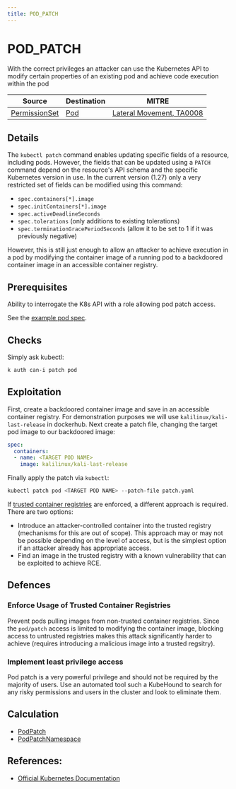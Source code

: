 ```yaml
---
title: POD_PATCH
---
```


<!--
id: POD_PATCH
name: "Patch running pod"
mitreAttackTechnique: N/A - N/A
mitreAttackTactic: TA0008 - Lateral Movement
-->

# POD_PATCH

With the correct privileges an attacker can use the Kubernetes API to modify certain properties of an existing pod and achieve code execution within the pod

| Source                                        | Destination               | MITRE                                                                |
| --------------------------------------------- | ------------------------- | -------------------------------------------------------------------- |
| [PermissionSet](../entities/permissionset.md) | [Pod](../entities/pod.md) | [Lateral Movement, TA0008](https://attack.mitre.org/tactics/TA0008/) |

## Details

The `kubectl patch` command enables updating specific fields of a resource, including pods. However, the fields that can be updated using a `PATCH` command depend on the resource's API schema and the specific Kubernetes version in use. In the current version (1.27) only a very restricted set of fields can be modified using this command:
+ `spec.containers[*].image`
+ `spec.initContainers[*].image`
+ `spec.activeDeadlineSeconds`
+ `spec.tolerations` (only additions to existing tolerations)
 + `spec.terminationGracePeriodSeconds` (allow it to be set to 1 if it was previously negative)

However, this is still just enough to allow an attacker to achieve execution in a pod by modifying the container image of a running pod to a backdoored container image in an accessible container registry.

## Prerequisites

Ability to interrogate the K8s API with a role allowing pod patch access.

See the [example pod spec](https://github.com/DataDog/KubeHound/tree/main/test/setup/test-cluster/attacks/POD_PATCH.yaml).

## Checks

Simply ask kubectl:

```bash
k auth can-i patch pod
```

## Exploitation

First, create a backdoored container image and save in an accessible container registry. For demonstration purposes we will use `kalilinux/kali-last-release` in dockerhub. Next create a patch file, changing the target pod image to our backdoored image:

```yaml
spec:
  containers:
  - name: <TARGET POD NAME>
    image: kalilinux/kali-last-release
```

Finally apply the patch via `kubectl`:

```bash
kubectl patch pod <TARGET POD NAME> --patch-file patch.yaml
```

If [trusted container registries](#enforce-usage-of-trusted-container-registries) are enforced, a different approach is required. There are two options:
+ Introduce an attacker-controlled container into the trusted registry (mechanisms for this are out of scope). This approach may or may not be possible depending on the level of access, but is the simplest option if an attacker already has appropriate access.
+ Find an image in the trusted registry with a known vulnerability that can be exploited to achieve RCE.

## Defences

### Enforce Usage of Trusted Container Registries

Prevent pods pulling images from non-trusted container registries. Since the `pod/patch` access is limited to modifying the container image, blocking access to untrusted registries makes this attack significantly harder to achieve (requires introducing a malicious image into a trusted regsitry).

### Implement least privilege access

Pod patch is a very powerful privilege and should not be required by the majority of users. Use an automated tool such a KubeHound to search for any risky permissions and users in the cluster and look to eliminate them.

## Calculation

+ [PodPatch](https://github.com/DataDog/KubeHound/tree/main/pkg/kubehound/graph/edge/pod_patch.go)
+ [PodPatchNamespace](https://github.com/DataDog/KubeHound/tree/main/pkg/kubehound/graph/edge/pod_patch_namespace.go)

## References:

+ [Official Kubernetes Documentation](https://kubernetes.io/docs/tasks/manage-kubernetes-objects/update-api-object-kubectl-patch/)
